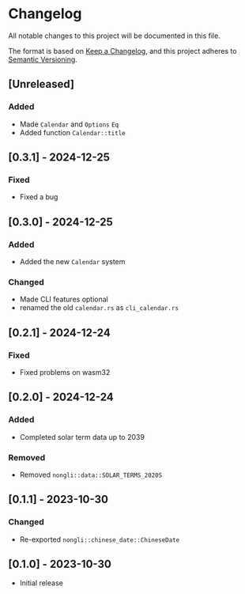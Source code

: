 # Changelog

All notable changes to this project will be documented in this file.

The format is based on [Keep a Changelog](https://keepachangelog.com/en/1.1.0/),
and this project adheres to [Semantic Versioning](https://semver.org/spec/v2.0.0.html).

## [Unreleased]
### Added
- Made `Calendar` and `Options` `Eq`
- Added function `Calendar::title`

## [0.3.1] - 2024-12-25
### Fixed
- Fixed a bug

## [0.3.0] - 2024-12-25
### Added
- Added the new `Calendar` system
### Changed
- Made CLI features optional
- renamed the old `calendar.rs` as `cli_calendar.rs`

## [0.2.1] - 2024-12-24
### Fixed
- Fixed problems on wasm32

## [0.2.0] - 2024-12-24
### Added
- Completed solar term data up to 2039
### Removed
- Removed `nongli::data::SOLAR_TERMS_2020S`

## [0.1.1] - 2023-10-30
### Changed
- Re-exported `nongli::chinese_date::ChineseDate`

## [0.1.0] - 2023-10-30
- Initial release